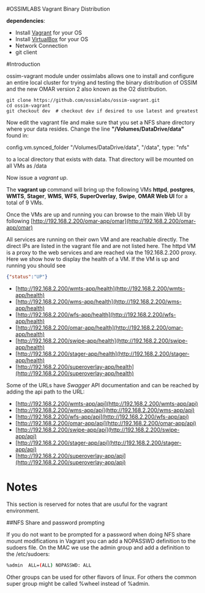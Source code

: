 #OSSIMLABS Vagrant Binary Distribution

**dependencies**:

* Install [Vagrant](https://www.vagrantup.com/downloads.html) for your OS
* Install [VirtualBox](https://www.virtualbox.org/wiki/Downloads) for your OS 
* Network Connection
* git client

#Introduction

ossim-vagrant module under ossimlabs allows one to install and configure an entire local cluster for trying and testing the binary distribution of OSSIM and the new OMAR version 2 also known as the O2 distribution.

```git
git clone https://github.com/ossimlabs/ossim-vagrant.git
cd ossim-vagrant
git checkout dev  # checkout dev if desired to use latest and greatest
```
Now edit the vagrant file and make sure that you set a NFS share directory where your data resides.  Change the line **"/Volumes/DataDrive/data"** found in:

  config.vm.synced_folder "/Volumes/DataDrive/data", "/data", type: "nfs"

to a local directory that exists with data.  That directory will be mounted on all VMs as /data

Now issue a *vagrant up*.


The **vagrant up** command will bring up the following VMs **httpd**, **postgres**, **WMTS**, **Stager**, **WMS**, **WFS**, **SuperOverlay**, **Swipe**, **OMAR Web UI** for a total of 9 VMs.

Once the VMs are up and running you can browse to the main Web UI by following  [http://192.168.2.200/omar-app/omar](http://192.168.2.200/omar-app/omar)


All services are running on their own VM and are reachable directly.  The direct IPs are listed in the vagrant file and are not listed here.  The httpd VM is a proxy to the web services and are reached via the 192.168.2.200 proxy.  Here we show how to display the health of a VM.  If the VM is up and running you should see 

```JSON
{"status":"UP"}
```


* [http://192.168.2.200/wmts-app/health](http://192.168.2.200/wmts-app/health)
* [http://192.168.2.200/wms-app/health](http://192.168.2.200/wms-app/health)
* [http://192.168.2.200/wfs-app/health](http://192.168.2.200/wfs-app/health)
* [http://192.168.2.200/omar-app/health](http://192.168.2.200/omar-app/health)
* [http://192.168.2.200/swipe-app/health](http://192.168.2.200/swipe-app/health)
* [http://192.168.2.200/stager-app/health](http://192.168.2.200/stager-app/health)
* [http://192.168.2.200/superoverlay-app/health](http://192.168.2.200/superoverlay-app/health)

Some of the URLs have *Swagger* API documentation and can be reached by adding the api path to the URL:

* [http://192.168.2.200/wmts-app/api](http://192.168.2.200/wmts-app/api)
* [http://192.168.2.200/wms-app/api](http://192.168.2.200/wms-app/api)
* [http://192.168.2.200/wfs-app/api](http://192.168.2.200/wfs-app/api)
* [http://192.168.2.200/omar-app/api](http://192.168.2.200/omar-app/api)
* [http://192.168.2.200/swipe-app/api](http://192.168.2.200/swipe-app/api)
* [http://192.168.2.200/stager-app/api](http://192.168.2.200/stager-app/api)
* [http://192.168.2.200/superoverlay-app/api](http://192.168.2.200/superoverlay-app/api)


# Notes

This section is reserved for notes that are usuful for the vagrant environment.

##NFS Share and password prompting

If you do not want to be prompted for a password when doing NFS share mount modifications in Vagrant you can add a NOPASSWD definition to the sudoers file.  On the MAC we use the admin group and add a definition to the /etc/sudoers:

```bash
%admin  ALL=(ALL) NOPASSWD: ALL
```

Other groups can be used for other flavors of linux.  For others the common super group might be called %wheel instead of %admin.
